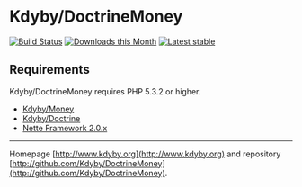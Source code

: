 Kdyby/DoctrineMoney
======

[![Build Status](https://travis-ci.org/Kdyby/DoctrineMoney.svg?branch=master)](https://travis-ci.org/Kdyby/DoctrineMoney)
[![Downloads this Month](https://img.shields.io/packagist/dm/Kdyby/DoctrineMoney.svg)](https://packagist.org/packages/Kdyby/DoctrineMoney)
[![Latest stable](img.shields.io/packagist/v/Kdyby/DoctrineMoney.svg)](https://packagist.org/packages/Kdyby/DoctrineMoney)


Requirements
------------

Kdyby/DoctrineMoney requires PHP 5.3.2 or higher.

- [Kdyby/Money](https://github.com/kdyby/money)
- [Kdyby/Doctrine](https://github.com/kdyby/doctrine)
- [Nette Framework 2.0.x](https://github.com/nette/nette)


-----

Homepage [http://www.kdyby.org](http://www.kdyby.org) and repository [http://github.com/Kdyby/DoctrineMoney](http://github.com/Kdyby/DoctrineMoney).
